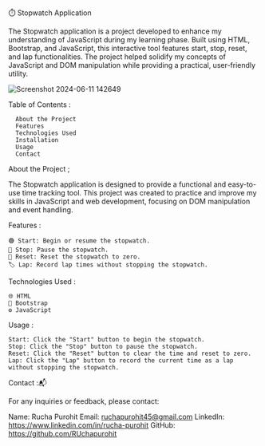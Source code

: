 ⏱️ Stopwatch Application

The Stopwatch application is a project developed to enhance my understanding of JavaScript during my learning phase. Built using HTML, Bootstrap, and JavaScript, this interactive tool features start, stop, reset, and lap functionalities. The project helped solidify my concepts of JavaScript and DOM manipulation while providing a practical, user-friendly utility.

![Screenshot 2024-06-11 142649](https://github.com/Ruchapurohit/PRODIGY_WD_02/assets/146411434/a99a4fc6-5663-4666-a47d-df5314c8edd5)


Table of Contents :

      About the Project
      Features
      Technologies Used
      Installation
      Usage
      Contact

About the Project ;

The Stopwatch application is designed to provide a functional and easy-to-use time tracking tool. This project was created to practice and improve my skills in JavaScript and web development, focusing on DOM manipulation and event handling.

Features :

    🟢 Start: Begin or resume the stopwatch.
    🔴 Stop: Pause the stopwatch.
    🔄 Reset: Reset the stopwatch to zero.
    🏷️ Lap: Record lap times without stopping the stopwatch.

Technologies Used :

    🌐 HTML
    💎 Bootstrap
    ⚙️ JavaScript

Usage :

    Start: Click the "Start" button to begin the stopwatch.
    Stop: Click the "Stop" button to pause the stopwatch.
    Reset: Click the "Reset" button to clear the time and reset to zero.
    Lap: Click the "Lap" button to record the current time as a lap without stopping the stopwatch.

Contact :📬

For any inquiries or feedback, please contact:

Name: Rucha Purohit
Email: ruchapurohit45@gmail.com
LinkedIn: https://www.linkedin.com/in/rucha-purohit
GitHub: https://github.com/RUchapurohit


